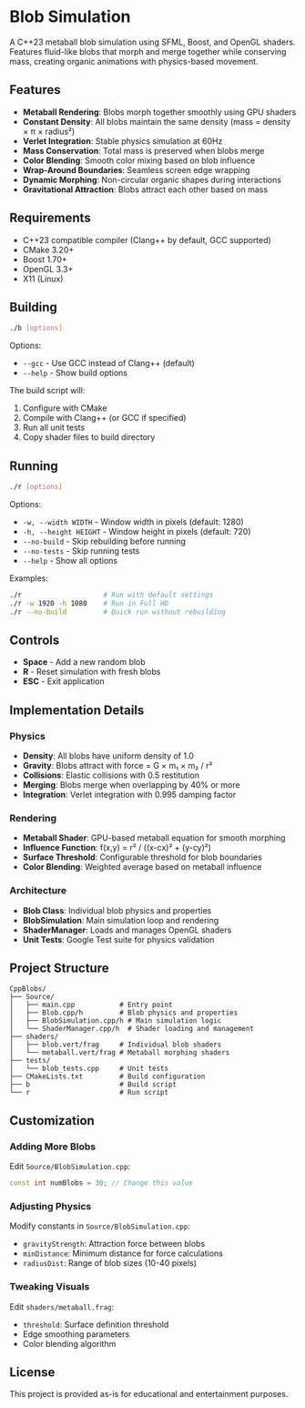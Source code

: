 # Blob Simulation

A C++23 metaball blob simulation using SFML, Boost, and OpenGL shaders. Features fluid-like blobs that morph and merge together while conserving mass, creating organic animations with physics-based movement.

## Features

- **Metaball Rendering**: Blobs morph together smoothly using GPU shaders
- **Constant Density**: All blobs maintain the same density (mass = density × π × radius²)
- **Verlet Integration**: Stable physics simulation at 60Hz
- **Mass Conservation**: Total mass is preserved when blobs merge
- **Color Blending**: Smooth color mixing based on blob influence
- **Wrap-Around Boundaries**: Seamless screen edge wrapping
- **Dynamic Morphing**: Non-circular organic shapes during interactions
- **Gravitational Attraction**: Blobs attract each other based on mass

## Requirements

- C++23 compatible compiler (Clang++ by default, GCC supported)
- CMake 3.20+
- Boost 1.70+
- OpenGL 3.3+
- X11 (Linux)

## Building

```bash
./b [options]
```

Options:
- `--gcc` - Use GCC instead of Clang++ (default)
- `--help` - Show build options

The build script will:
1. Configure with CMake
2. Compile with Clang++ (or GCC if specified)
3. Run all unit tests
4. Copy shader files to build directory

## Running

```bash
./r [options]
```

Options:
- `-w, --width WIDTH` - Window width in pixels (default: 1280)
- `-h, --height HEIGHT` - Window height in pixels (default: 720)
- `--no-build` - Skip rebuilding before running
- `--no-tests` - Skip running tests
- `--help` - Show all options

Examples:
```bash
./r                    # Run with default settings
./r -w 1920 -h 1080    # Run in Full HD
./r --no-build         # Quick run without rebuilding
```

## Controls

- **Space** - Add a new random blob
- **R** - Reset simulation with fresh blobs
- **ESC** - Exit application

## Implementation Details

### Physics
- **Density**: All blobs have uniform density of 1.0
- **Gravity**: Blobs attract with force = G × m₁ × m₂ / r²
- **Collisions**: Elastic collisions with 0.5 restitution
- **Merging**: Blobs merge when overlapping by 40% or more
- **Integration**: Verlet integration with 0.995 damping factor

### Rendering
- **Metaball Shader**: GPU-based metaball equation for smooth morphing
- **Influence Function**: f(x,y) = r² / ((x-cx)² + (y-cy)²)
- **Surface Threshold**: Configurable threshold for blob boundaries
- **Color Blending**: Weighted average based on metaball influence

### Architecture
- **Blob Class**: Individual blob physics and properties
- **BlobSimulation**: Main simulation loop and rendering
- **ShaderManager**: Loads and manages OpenGL shaders
- **Unit Tests**: Google Test suite for physics validation

## Project Structure

```
CppBlobs/
├── Source/
│   ├── main.cpp           # Entry point
│   ├── Blob.cpp/h         # Blob physics and properties
│   ├── BlobSimulation.cpp/h # Main simulation logic
│   └── ShaderManager.cpp/h  # Shader loading and management
├── shaders/
│   ├── blob.vert/frag     # Individual blob shaders
│   └── metaball.vert/frag # Metaball morphing shaders
├── tests/
│   └── blob_tests.cpp     # Unit tests
├── CMakeLists.txt         # Build configuration
├── b                      # Build script
└── r                      # Run script
```

## Customization

### Adding More Blobs
Edit `Source/BlobSimulation.cpp`:
```cpp
const int numBlobs = 30; // Change this value
```

### Adjusting Physics
Modify constants in `Source/BlobSimulation.cpp`:
- `gravityStrength`: Attraction force between blobs
- `minDistance`: Minimum distance for force calculations
- `radiusDist`: Range of blob sizes (10-40 pixels)

### Tweaking Visuals
Edit `shaders/metaball.frag`:
- `threshold`: Surface definition threshold
- Edge smoothing parameters
- Color blending algorithm

## License

This project is provided as-is for educational and entertainment purposes.